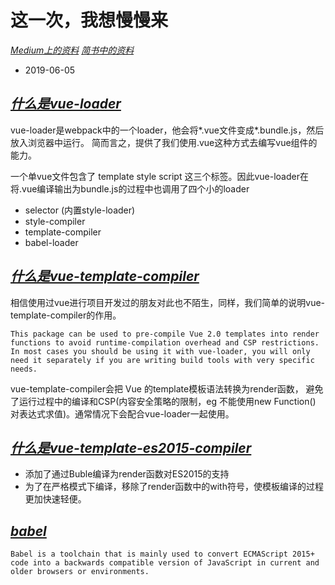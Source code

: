 # 这一次，我想慢慢来

*[Medium上的资料](https://medium.com/js-dojo/how-to-configure-webpack-4-with-vuejs-a-complete-guide-209e943c4772)*
*[简书中的资料](https://www.jianshu.com/p/5bdf698c1705)*

- 2019-06-05

## *[什么是vue-loader](https://vue-loader.vuejs.org/zh/)*

vue-loader是webpack中的一个loader，他会将*.vue文件变成*.bundle.js，然后放入浏览器中运行。
简而言之，提供了我们使用.vue这种方式去编写vue组件的能力。

一个单vue文件包含了 template style script 这三个标签。因此vue-loader在将.vue编译输出为bundle.js的过程中也调用了四个小的loader

- selector (内置style-loader)
- style-compiler
- template-compiler
- babel-loader


## *[什么是vue-template-compiler](https://github.com/vuejs/vue/tree/dev/packages/vue-template-compiler/)*

相信使用过vue进行项目开发过的朋友对此也不陌生，同样，我们简单的说明vue-template-compiler的作用。

```
This package can be used to pre-compile Vue 2.0 templates into render functions to avoid runtime-compilation overhead and CSP restrictions. In most cases you should be using it with vue-loader, you will only need it separately if you are writing build tools with very specific needs.
```

vue-template-compiler会把 Vue 的template模板语法转换为render函数， 避免了运行过程中的编译和CSP(内容安全策略的限制，eg 不能使用new Function() 对表达式求值)。通常情况下会配合vue-loader一起使用。

## *[什么是vue-template-es2015-compiler](https://github.com/vuejs/vue-template-es2015-compiler)*

- 添加了通过Buble编译为render函数对ES2015的支持
- 为了在严格模式下编译，移除了render函数中的with符号，使模板编译的过程更加快速轻便。

## *[babel]()*

```
Babel is a toolchain that is mainly used to convert ECMAScript 2015+ code into a backwards compatible version of JavaScript in current and older browsers or environments.
```